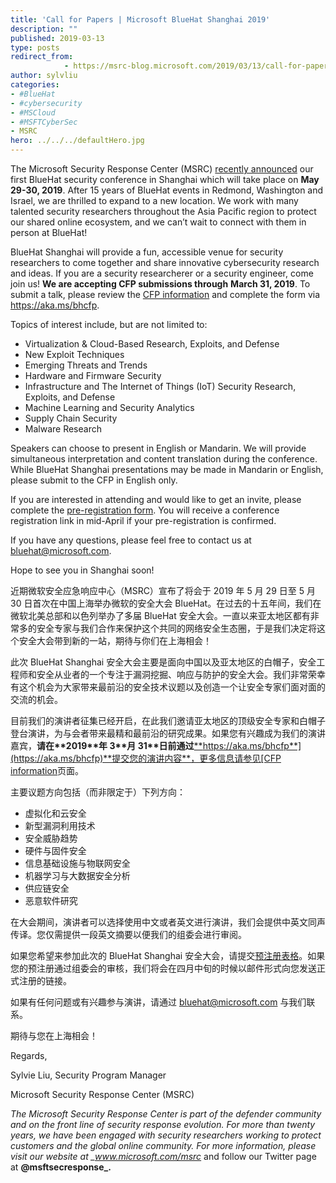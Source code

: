 ```yaml
---
title: 'Call for Papers | Microsoft BlueHat Shanghai 2019'
description: ""
published: 2019-03-13
type: posts
redirect_from:
            - https://msrc-blog.microsoft.com/2019/03/13/call-for-papers-microsoft-bluehat-shanghai-2019/
author: sylvliu
categories:
- #BlueHat
- #cybersecurity
- #MSCloud
- #MSFTCyberSec
- MSRC
hero: ../../../defaultHero.jpg
---
```

The Microsoft Security Response Center (MSRC) [recently announced](https://blogs.technet.microsoft.com/bluehat/2019/02/14/bluehat-shanghai-cfp/) our first BlueHat security conference in Shanghai which will take place on **May 29-30, 2019**. After 15 years of BlueHat events in Redmond, Washington and Israel, we are thrilled to expand to a new location. We work with many talented security researchers throughout the Asia Pacific region to protect our shared online ecosystem, and we can’t wait to connect with them in person at BlueHat!

BlueHat Shanghai will provide a fun, accessible venue for security researchers to come together and share innovative cybersecurity research and ideas. If you are a security researcherer or a security engineer, come join us! **We are accepting CFP submissions through** **March 31, 2019**. To submit a talk, please review the [CFP information](https://www.microsoft.com/en-us/msrc/bluehat-conference) and complete the form via <https://aka.ms/bhcfp>.

Topics of interest include, but are not limited to:

- Virtualization & Cloud-Based Research, Exploits, and Defense
- New Exploit Techniques
- Emerging Threats and Trends
- Hardware and Firmware Security
- Infrastructure and The Internet of Things (IoT) Security Research, Exploits, and Defense
- Machine Learning and Security Analytics
- Supply Chain Security
- Malware Research

Speakers can choose to present in English or Mandarin. We will provide simultaneous interpretation and content translation during the conference. While BlueHat Shanghai presentations may be made in Mandarin or English, please submit to the CFP in English only.

If you are interested in attending and would like to get an invite, please complete the [pre-registration form](https://evention.eventsair.com/bluehat-shanghai/register/). You will receive a conference registration link in mid-April if your pre-registration is confirmed.

If you have any questions, please feel free to contact us at bluehat@microsoft.com.

Hope to see you in Shanghai soon!

近期微软安全应急响应中心（MSRC）宣布了将会于 2019 年 5 月 29 日至 5 月 30 日首次在中国上海举办微软的安全大会 BlueHat。在过去的十五年间，我们在微软北美总部和以色列举办了多届 BlueHat 安全大会。一直以来亚太地区都有非常多的安全专家与我们合作来保护这个共同的网络安全生态圈，于是我们决定将这个安全大会带到新的一站，期待与你们在上海相会！

此次 BlueHat Shanghai 安全大会主要是面向中国以及亚太地区的白帽子，安全工程师和安全从业者的一个专注于漏洞挖掘、响应与防护的安全大会。我们非常荣幸有这个机会为大家带来最前沿的安全技术议题以及创造一个让安全专家们面对面的交流的机会。

目前我们的演讲者征集已经开启，在此我们邀请亚太地区的顶级安全专家和白帽子登台演讲，为与会者带来最精和最前沿的研究成果。如果您有兴趣成为我们的演讲嘉宾，**请在\*\***2019\***\*年 3\*\***月 31\***\*日前通过**[**https://aka.ms/bhcfp**](https://aka.ms/bhcfp)**提交您的演讲内容**，更多信息请参见[CFP information](https://www.microsoft.com/en-us/msrc/bluehat-conference)页面。

主要议题方向包括（而非限定于）下列方向：

- 虚拟化和云安全
- 新型漏洞利用技术
- 安全威胁趋势
- 硬件与固件安全
- 信息基础设施与物联网安全
- 机器学习与大数据安全分析
- 供应链安全
- 恶意软件研究

在大会期间，演讲者可以选择使用中文或者英文进行演讲，我们会提供中英文同声传译。您仅需提供一段英文摘要以便我们的组委会进行审阅。

如果您希望来参加此次的 BlueHat Shanghai 安全大会，请提交[预注册表格](https://evention.eventsair.com/bluehat-shanghai/register/)。如果您的预注册通过组委会的审核，我们将会在四月中旬的时候以邮件形式向您发送正式注册的链接。

如果有任何问题或有兴趣参与演讲，请通过 bluehat@microsoft.com 与我们联系。

期待与您在上海相会！

Regards,

Sylvie Liu, Security Program Manager

Microsoft Security Response Center (MSRC)

_The Microsoft Security Response Center is part of the defender community and on the front line of security response evolution. For more than twenty years, we have been engaged with security researchers working to protect customers and the global online community. For more information, please visit our website at \_www.microsoft.com/msrc_ and follow our Twitter page at **@msftsecresponse\_.**
